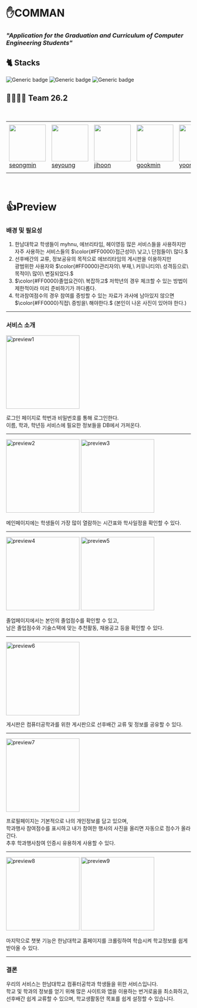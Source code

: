 # ✋COMMAN

### *"Application for the Graduation and Curriculum of Computer Engineering Students"*

## 🐈 Stacks

![Generic badge](https://img.shields.io/badge/flutter-3.19.5-blue.svg)
![Generic badge](https://img.shields.io/badge/AndroidStudio-Jellyfish-green.svg)
![Generic badge](https://img.shields.io/badge/Dart-3.3.3-blue.svg)

## 👨‍👨‍👦‍👦 Team 26.2
<br>
<table>
  <tr height="140px">
    <td width="130px">
      <a href="https://github.com/seongm1n"><img height="100px" width="100px" src="https://avatars.githubusercontent.com/u/166149819?v=4"></a>
      <br>
      <a href="https://github.com/seongm1n">seongmin</a>
    </td>
    <td width="130px">
      <a href="https://github.com/SEY0UNGK"><img height="100px" width="100px" src="https://avatars.githubusercontent.com/u/167311819?v=4"></a>
      <br>
      <a href="https://github.com/SEY0UNGK">seyoung</a>
    </td>
    <td width="130px">
      <a href="https://github.com/Byunjihun"><img height="100px" width="100px" src="https://avatars.githubusercontent.com/u/91594844?v=4"></a>
      <br>
      <a href="https://github.com/Byunjihun">jihoon</a>
    </td>
    <td width="130px">
      <a href="https://github.com/kimgukmin-99"><img height="100px" width="100px" src="https://avatars.githubusercontent.com/u/84234658?v=4"></a>
      <br>
      <a href="https://github.com/kimgukmin-99">gookmin</a>
    </td>
    <td width="130px">
      <a href="https://github.com/lyseok"><img height="100px" width="100px" src="https://avatars.githubusercontent.com/u/115852659?v=4"></a>
      <br>
      <a href="https://github.com/lyseok">yoonseok</a>
    </td>
  </tr>
</table>
<br>

# 👍Preview

### 배경 및 필요성
  
<p>
<ol>
  <li>한남대학교 학생들이 myhnu, 에브리타임, 헤이영등 많은 서비스들을 사용하지만 자주 사용하는 서비스들의 $\color{#FF0000}접근성이\ 낮고,\ 단점들이\ 많다.$</li>
  <li>선후배간의 교류, 정보공유의 목적으로 에브리타임의 게시판을 이용하지만<br> 광범위한 사용자와 $\color{#FF0000}관리자의\ 부재,\ 커뮤니티의\ 성격등으로\ 목적이\ 많이\ 변질되었다.$</li>
  <li>$\color{#FF0000}졸업요건이\ 복잡하고$ 저학년의 경우 체크할 수 있는 방법이 제한적이라 미리 준비하기가 까다롭다.</li>
  <li>학과참여점수의 경우 참여를 증빙할 수 있는 자료가 과사에 남아있지 않으면 $\color{#FF0000}직접\ 증빙을\ 해야한다.$ (본인이 나온 사진이 있어야 한다.)</li>
</ol>
</p>

----
### 서비스 소개
<img width="200" alt="preview1" src="https://github.com/seongm1n/flutter-academic-management/assets/166149819/bb0f463b-ce0c-446d-8289-95f2f5628272"> 

로그인 페이지로 학번과 비밀번호를 통해 로그인한다.<br>이름, 학과, 학년등 서비스에 필요한 정보들을 DB에서 가져온다.

----

<img width="200" alt="preview2" src="https://github.com/seongm1n/flutter-academic-management/assets/166149819/1fb837e8-5d9d-4062-83a2-871e4493c853">
<img width="200" alt="preview3" src="https://github.com/seongm1n/flutter-academic-management/assets/166149819/9355be2b-f217-4d6d-a1f0-9246d412fd45">

메인페이지에는 학생들이 가장 많이 열람하는 시간표와 학사일정을 확인할 수 있다.

----

<img width="200" alt="preview4" src="https://github.com/seongm1n/flutter-academic-management/assets/166149819/28d55df7-0d96-421d-8c7e-416c7e8efd92">
<img width="200" alt="preview5" src="https://github.com/seongm1n/flutter-academic-management/assets/166149819/00a57dca-2531-4ec3-b238-fb5757f7105d">

졸업페이지에서는 본인의 졸업점수를 확인할 수 있고,<br>
남은 졸업점수와 기술스택에 맞는 추천활동, 채용공고 등을 확인할 수 있다.

----

<img width="200" alt="preview6" src="https://github.com/seongm1n/flutter-academic-management/assets/166149819/36ec14c3-28d7-47a7-a98d-dabce46eb3c1">

게시판은 컴퓨터공학과를 위한 게시판으로 선후배간 교류 및 정보를 공유할 수 있다.

----

<img width="200" alt="preview7" src="https://github.com/seongm1n/flutter-academic-management/assets/166149819/c1e745ce-ba52-4b52-8686-b844efab1c64">

프로필페이지는 기본적으로 나의 개인정보를 담고 있으며,<br>
학과행사 참여점수를 표시하고 내가 참여한 행사의 사진을 올리면 자동으로 점수가 올라간다.<br>
추후 학과행사참여 인증시 유용하게 사용할 수 있다.

----

<img width="200" alt="preview8" src="https://github.com/seongm1n/flutter-academic-management/assets/166149819/c76d358c-1904-4816-a160-401745cb15be">
<img width="200" alt="preview9" src="https://github.com/seongm1n/flutter-academic-management/assets/166149819/ccf03868-aef4-4dcb-b781-ae9589aeee3e">

마지막으로 챗봇 기능은 한남대학교 홈페이지를 크롤링하여 학습시켜 학교정보를 쉽게 받아올 수 있다.<br>

----

### 결론

우리의 서비스는 한남대학교 컴퓨터공학과 학생들을 위한 서비스입니다.<br>
학교 및 학과의 정보를 얻기 위해 많은 사이트와 앱을 이용하는 번거로움을 최소화하고,<br>
선후배간 쉽게 교류할 수 있으며, 학교생활동안 목표를 쉽게 설정할 수 있습니다.
